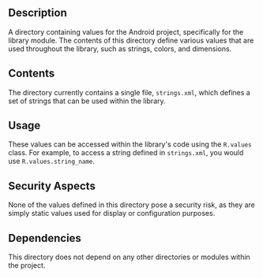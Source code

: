 ## Description

A directory containing values for the Android project, specifically for the library module. The contents of this directory define various values that are used throughout the library, such as strings, colors, and dimensions.


## Contents

The directory currently contains a single file, `strings.xml`, which defines a set of strings that can be used within the library.


## Usage

These values can be accessed within the library's code using the `R.values` class. For example, to access a string defined in `strings.xml`, you would use `R.values.string_name`.


## Security Aspects

None of the values defined in this directory pose a security risk, as they are simply static values used for display or configuration purposes.


## Dependencies

This directory does not depend on any other directories or modules within the project.



